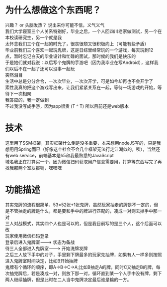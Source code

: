 # 为什么想做这个东西呢？
兴趣？ or 头脑发热？
说出来你可能不信，义气义气 <br>
我们大学寝室三个人关系特别好，毕业之后，一个人回四川老家做测试，另一个在本校读研究生，另一个就是我<br>
太怀念我们三个在一起的时光了，很丧很颓又很积极向上（可能有些矛盾）<br>
毕业前我们三个喜欢一起玩鬼牌，这是日综里经常玩的一个游戏，每天玩到12点，暂时忘记白天的毕业设计和忙碌的面试，那时候的我们是快乐的<br>
于是她们就对我说：以后写个鬼牌的手游吧（因为我毕业在写Android），这样我们以后不在一起了还可以没事一起玩<br>
突然泪目<br>
生活中总是分分合合，一次次毕业，一次次开学，可是如今却再也不会开学了<br>
索性我真的把这个游戏写出来，让我们紧紧关系在一起，等待一场游戏的开始，等待下一次相聚<br>
我答应的，我一定做到 <br>
不过我没写成手游，因为app很贵 (T ^ T) 所以目前还是web版本<br>
# 技术
这里用了SSM框架，其实框架什么倒是没多重要，本来想用nodeJS写的，只是我想用用Spring而已（好像这个社会不会几个框架无法行走江湖似的，唉），当然还有web service，前端基本是h5和我最熟悉的JavaScript <br>
域名我正在打算买一个，因为微信扫码获取用户信息需要用，打算等东西写完了再找我那两个室友报销，嘿嘿嘿 <br>
# 功能描述
其实鬼牌的流程很简单，53=52张+1张鬼牌，虽然玩家抽走的牌是不一定的，但是不管抽走的牌是什么，都是要和手中的牌进行匹配的，凑成一对则去掉手中那一对 <br>
三人对战模式，其实四个人也是可以的，但是我目前写的是三个人，这个后面可以改 <br>
玩家使用微信扫码登录 <br>
登录后进入鬼牌室---> 状态为备战 <br>
待三人全部进入鬼牌室---> 开始洗牌发牌<br>
之后三人放下手中的对子，手里剩下牌最多的玩家先抽牌，如果有人一样多则按照进入鬼牌室时间决定，比如B开始抽牌 <br>
鬼牌有个循环的顺序，即A->B->C->A;比如B抽走A的牌，同时C又抽走B的牌，每次抽完牌后，若是凑成一对，则放下那一对，循环直到某一个人手中没有牌，剩下两人继续抽牌，但是此时在二人当中鬼牌决定最后谁是输的一方。<br>





